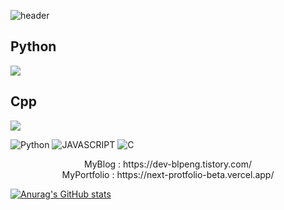 ![header](https://capsule-render.vercel.app/api?type=waving&text=HelloWorld!&height=400&fontColor=ffffff)

## Python
<img src="http://mazassumnida.wtf/api/v2/generate_badge?boj=blpeng_py">

<br/>

## Cpp
<img src="http://mazassumnida.wtf/api/v2/generate_badge?boj=blpeng_cpp">

<br/>

<p>
    <img alt="Python" src ="https://img.shields.io/badge/Python-3776AB.svg?&style=for-the-badge&logo=Python&logoColor=white"/>
    <img alt="JAVASCRIPT" src ="https://img.shields.io/badge/JAVASCRIPT-F7DF1E.svg?&style=for-the-badge&logo=JAVASCRIPT&logoColor=black"/>
    <img alt="C" src ="https://img.shields.io/badge/C Language-A8B9CC.svg?&style=for-the-badge&logo=C&logoColor=white"/>
</p>
<div align="center">MyBlog : https://dev-blpeng.tistory.com/</div>
<div align="center">
    MyPortfolio : https://next-protfolio-beta.vercel.app/
</div>

[![Anurag's GitHub stats](https://github-readme-stats.vercel.app/api?username=blpeng2)](https://github.com/anuraghazra/github-readme-stats)


